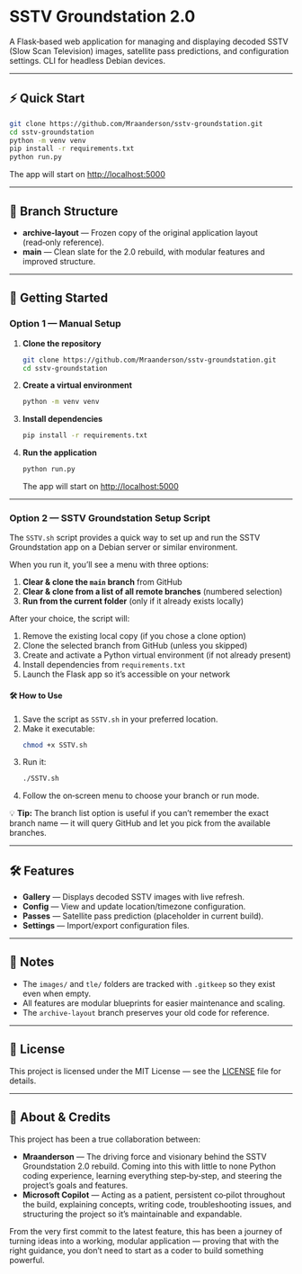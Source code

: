 # SSTV Groundstation 2.0

A Flask‑based web application for managing and displaying decoded SSTV (Slow Scan Television) images, satellite pass predictions, and configuration settings. CLI for headless Debian devices. 

---

## ⚡ Quick Start

```bash
git clone https://github.com/Mraanderson/sstv-groundstation.git
cd sstv-groundstation
python -m venv venv
pip install -r requirements.txt
python run.py
```
The app will start on [http://localhost:5000](http://localhost:5000)

---

## 📂 Branch Structure

- **archive-layout** — Frozen copy of the original application layout (read‑only reference).  
- **main** — Clean slate for the 2.0 rebuild, with modular features and improved structure.

---

## 🚀 Getting Started

### Option 1 — Manual Setup

1. **Clone the repository**  
   ```bash
   git clone https://github.com/Mraanderson/sstv-groundstation.git
   cd sstv-groundstation
   ```

2. **Create a virtual environment**  
   ```bash
   python -m venv venv
   ```

3. **Install dependencies**  
   ```bash
   pip install -r requirements.txt
   ```

4. **Run the application**  
   ```bash
   python run.py
   ```
   The app will start on [http://localhost:5000](http://localhost:5000)

---

### Option 2 — SSTV Groundstation Setup Script

The `SSTV.sh` script provides a quick way to set up and run the SSTV Groundstation app on a Debian server or similar environment.

When you run it, you’ll see a menu with three options:

1. **Clear & clone the `main` branch** from GitHub  
2. **Clear & clone from a list of all remote branches** (numbered selection)  
3. **Run from the current folder** (only if it already exists locally)  

After your choice, the script will:

1. Remove the existing local copy (if you chose a clone option)  
2. Clone the selected branch from GitHub (unless you skipped)  
3. Create and activate a Python virtual environment (if not already present)  
4. Install dependencies from `requirements.txt`  
5. Launch the Flask app so it’s accessible on your network  

#### 🛠 How to Use

1. Save the script as `SSTV.sh` in your preferred location.  
2. Make it executable:  
   ```bash
   chmod +x SSTV.sh
   ```  
3. Run it:  
   ```bash
   ./SSTV.sh
   ```  
4. Follow the on‑screen menu to choose your branch or run mode.  

💡 **Tip:** The branch list option is useful if you can’t remember the exact branch name — it will query GitHub and let you pick from the available branches.

---

## 🛠 Features

- **Gallery** — Displays decoded SSTV images with live refresh.  
- **Config** — View and update location/timezone configuration.  
- **Passes** — Satellite pass prediction (placeholder in current build).  
- **Settings** — Import/export configuration files.

---

## 📌 Notes

- The `images/` and `tle/` folders are tracked with `.gitkeep` so they exist even when empty.  
- All features are modular blueprints for easier maintenance and scaling.  
- The `archive-layout` branch preserves your old code for reference.

---

## 📜 License

This project is licensed under the MIT License — see the [LICENSE](LICENSE) file for details.

---

## 🙌 About & Credits

This project has been a true collaboration between:

- **Mraanderson** — The driving force and visionary behind the SSTV Groundstation 2.0 rebuild. Coming into this with little to none Python coding experience, learning everything step‑by‑step, and steering the project’s goals and features.  
- **Microsoft Copilot** — Acting as a patient, persistent co‑pilot throughout the build, explaining concepts, writing code, troubleshooting issues, and structuring the project so it’s maintainable and expandable.  

From the very first commit to the latest feature, this has been a journey of turning ideas into a working, modular application — proving that with the right guidance, you don’t need to start as a coder to build something powerful.
